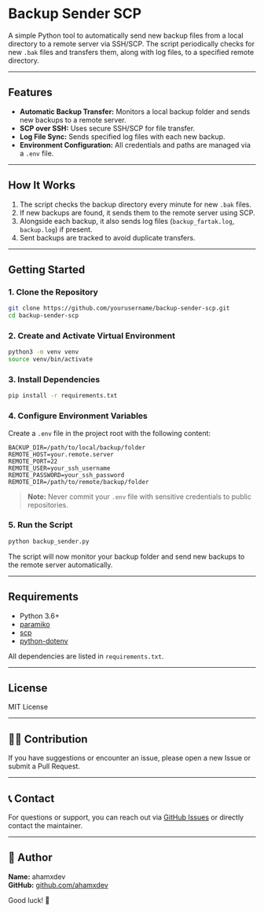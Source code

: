 # Backup Sender SCP

A simple Python tool to automatically send new backup files from a local directory to a remote server via SSH/SCP. The script periodically checks for new `.bak` files and transfers them, along with log files, to a specified remote directory.

---

## Features

- **Automatic Backup Transfer:** Monitors a local backup folder and sends new backups to a remote server.
- **SCP over SSH:** Uses secure SSH/SCP for file transfer.
- **Log File Sync:** Sends specified log files with each new backup.
- **Environment Configuration:** All credentials and paths are managed via a `.env` file.

---

## How It Works

1. The script checks the backup directory every minute for new `.bak` files.
2. If new backups are found, it sends them to the remote server using SCP.
3. Alongside each backup, it also sends log files (`backup_fartak.log`, `backup.log`) if present.
4. Sent backups are tracked to avoid duplicate transfers.

---

## Getting Started

### 1. Clone the Repository

```bash
git clone https://github.com/yourusername/backup-sender-scp.git
cd backup-sender-scp
```

### 2. Create and Activate Virtual Environment

```bash
python3 -m venv venv
source venv/bin/activate
```

### 3. Install Dependencies

```bash
pip install -r requirements.txt
```

### 4. Configure Environment Variables

Create a `.env` file in the project root with the following content:

```env
BACKUP_DIR=/path/to/local/backup/folder
REMOTE_HOST=your.remote.server
REMOTE_PORT=22
REMOTE_USER=your_ssh_username
REMOTE_PASSWORD=your_ssh_password
REMOTE_DIR=/path/to/remote/backup/folder
```

> **Note:** Never commit your `.env` file with sensitive credentials to public repositories.

### 5. Run the Script

```bash
python backup_sender.py
```

The script will now monitor your backup folder and send new backups to the remote server automatically.

---

## Requirements

- Python 3.6+
- [paramiko](https://pypi.org/project/paramiko/)
- [scp](https://pypi.org/project/scp/)
- [python-dotenv](https://pypi.org/project/python-dotenv/)

All dependencies are listed in `requirements.txt`.

---

## License

MIT License

---

## 🧑‍💻 Contribution

If you have suggestions or encounter an issue, please open a new Issue or submit a Pull Request.

---

## 📞 Contact

For questions or support, you can reach out via [GitHub Issues](https://github.com/ahamxdev/backup-telebot/issues) or directly contact the maintainer.

---

## 👤 Author

**Name:** ahamxdev  
**GitHub:** [github.com/ahamxdev](https://github.com/ahamxdev)

Good luck! 🚀
